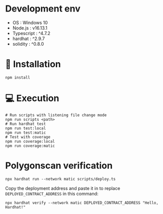 # Development env

- OS : Windows 10
- Node.js : v16.13.1
- Typescript : ^4.7.2
- hardhat : ^2.9.7
- solidity : ^0.8.0

# :wrench: Installation

```shell
npm install
```

# :computer: Execution

```shell
# Run scripts with listening file change mode
npm run scripts <path>
# Run hardhat test
npm run test:local
npm run test:matic
# Test with coverage
npm run coverage:local
npm run coverage:matic
```

# Polygonscan verification

```shell
npx hardhat run --network matic scripts/deploy.ts
```

Copy the deployment address and paste it in to replace `DEPLOYED_CONTRACT_ADDRESS` in this command:

```shell
npx hardhat verify --network matic DEPLOYED_CONTRACT_ADDRESS "Hello, Hardhat!"
```
